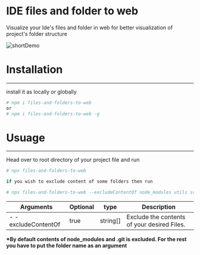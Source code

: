 # IDE files and folder to web

Visualize your Ide's files and folder in web for better visualization of project's folder structure

![shortDemo](https://github.com/ftr9/files-and-folder-to-web/assets/60734475/b4cea5d4-5bba-4a80-974a-81c57d6c3f7b)

# Installation

---

install it as locally or globally

```sh
# npm i files-and-folders-to-web
or
# npm i files-and-folders-to-web -g
```

# Usuage

---

Head over to root directory of your project file and run

```sh
# npx files-and-folders-to-web

if you wish to exclude content of some folders then run

# npx files-and-folders-to-web --excludeContentOf node_modules utils src
```

| Arguments           | Optional | type     | Description                                 |
| ------------------- | -------- | -------- | ------------------------------------------- |
| - -excludeContentOf | true     | string[] | Exclude the contents of your desired Files. |

**\*By default contents of node_modules and .git is excluded. For the rest you have to put the folder name as an argument**
